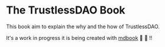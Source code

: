 # The TrustlessDAO Book

This book aim to explain the why and the how of TrustlessDAO.

It's a work in progress it is being created with [mdbook](https://rust-lang.github.io/mdBook/index.html)  🦀 🦀 !!


